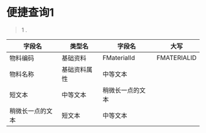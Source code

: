# 便捷查询1

> 1 . 

| 字段名 | 类型名 | 字段名 | 大写 |
| - | - | - | - |
| 物料编码 | 基础资料 | FMaterialId | FMATERIALID |
| 物料名称 | 基础资料属性 | 中等文本 |
| 短文本 | 中等文本 | 稍微长一点的文本 |
| 稍微长一点的文本 | 短文本 | 中等文本 |



